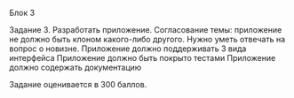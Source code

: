 Блок 3

Задание 3. Разработать приложение.
Согласование темы: приложение не должно быть клоном какого-либо другого. Нужно уметь отвечать на вопрос о новизне.
Приложение должно поддерживать 3 вида интерфейса
Приложение должно быть покрыто тестами
Приложение должно содержать документацию

Задание оценивается в 300 баллов.
